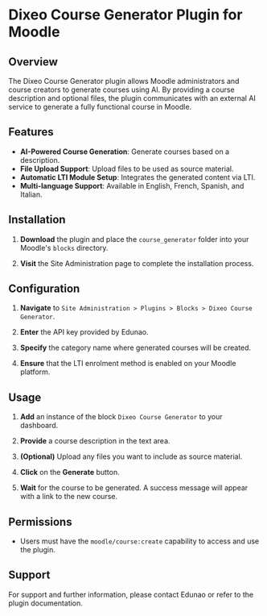 # Dixeo Course Generator Plugin for Moodle

## Overview

The Dixeo Course Generator plugin allows Moodle administrators and course creators to generate courses using AI. By providing a course description and optional files, the plugin communicates with an external AI service to generate a fully functional course in Moodle.

## Features

- **AI-Powered Course Generation**: Generate courses based on a description.
- **File Upload Support**: Upload files to be used as source material.
- **Automatic LTI Module Setup**: Integrates the generated content via LTI.
- **Multi-language Support**: Available in English, French, Spanish, and Italian.

## Installation

1. **Download** the plugin and place the `course_generator` folder into your Moodle's `blocks` directory.

2. **Visit** the Site Administration page to complete the installation process.

## Configuration

1. **Navigate** to `Site Administration > Plugins > Blocks > Dixeo Course Generator`.

2. **Enter** the API key provided by Edunao.

3. **Specify** the category name where generated courses will be created.

4. **Ensure** that the LTI enrolment method is enabled on your Moodle platform.

## Usage

1. **Add** an instance of the block `Dixeo Course Generator` to your dashboard.

2. **Provide** a course description in the text area.

3. **(Optional)** Upload any files you want to include as source material.

4. **Click** on the **Generate** button.

5. **Wait** for the course to be generated. A success message will appear with a link to the new course.

## Permissions

- Users must have the `moodle/course:create` capability to access and use the plugin.

## Support

For support and further information, please contact Edunao or refer to the plugin documentation.
